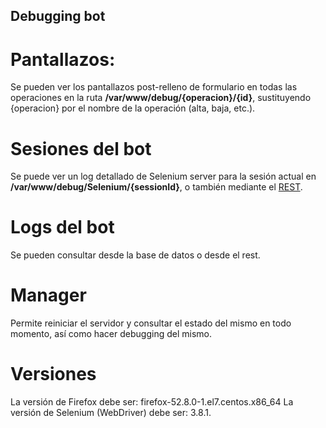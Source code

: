 Debugging bot
-------
Pantallazos:
====
Se pueden ver los pantallazos post-relleno de formulario en todas las operaciones en la ruta 
**/var/www/debug/{operacion}/{id}**, sustituyendo {operacion} por el nombre de la operación (alta, baja, etc.).

Sesiones del bot
=======
Se puede ver un log detallado de Selenium server para la sesión actual en 
**/var/www/debug/Selenium/{sessionId}**, o también mediante el [REST](/rest/bot/logs/selenium/GET.md).

Logs del bot
======
Se pueden consultar desde la base de datos o desde el rest.

Manager 
====
Permite reiniciar el servidor y consultar el estado del mismo en todo momento,
así como hacer debugging del mismo.

Versiones
===
La versión de Firefox debe ser: firefox-52.8.0-1.el7.centos.x86_64
La versión de Selenium (WebDriver) debe ser: 3.8.1.